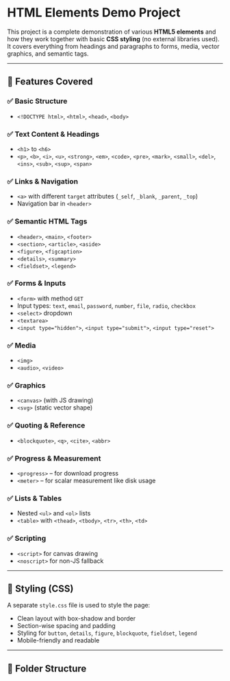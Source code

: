 # HTML Elements Demo Project

This project is a complete demonstration of various **HTML5 elements** and how they work together with basic **CSS styling** (no external libraries used). It covers everything from headings and paragraphs to forms, media, vector graphics, and semantic tags.

---

## 🧩 Features Covered

### ✅ Basic Structure
- `<!DOCTYPE html>`, `<html>`, `<head>`, `<body>`

### ✅ Text Content & Headings
- `<h1>` to `<h6>`
- `<p>`, `<b>`, `<i>`, `<u>`, `<strong>`, `<em>`, `<code>`, `<pre>`, `<mark>`, `<small>`, `<del>`, `<ins>`, `<sub>`, `<sup>`, `<span>`

### ✅ Links & Navigation
- `<a>` with different `target` attributes (`_self`, `_blank`, `_parent`, `_top`)
- Navigation bar in `<header>`

### ✅ Semantic HTML Tags
- `<header>`, `<main>`, `<footer>`
- `<section>`, `<article>`, `<aside>`
- `<figure>`, `<figcaption>`
- `<details>`, `<summary>`
- `<fieldset>`, `<legend>`

### ✅ Forms & Inputs
- `<form>` with method `GET`
- Input types: `text`, `email`, `password`, `number`, `file`, `radio`, `checkbox`
- `<select>` dropdown
- `<textarea>`
- `<input type="hidden">`, `<input type="submit">`, `<input type="reset">`

### ✅ Media
- `<img>`
- `<audio>`, `<video>`

### ✅ Graphics
- `<canvas>` (with JS drawing)
- `<svg>` (static vector shape)

### ✅ Quoting & Reference
- `<blockquote>`, `<q>`, `<cite>`, `<abbr>`

### ✅ Progress & Measurement
- `<progress>` – for download progress
- `<meter>` – for scalar measurement like disk usage

### ✅ Lists & Tables
- Nested `<ul>` and `<ol>` lists
- `<table>` with `<thead>`, `<tbody>`, `<tr>`, `<th>`, `<td>`

### ✅ Scripting
- `<script>` for canvas drawing
- `<noscript>` for non-JS fallback

---

## 💅 Styling (CSS)

A separate `style.css` file is used to style the page:

- Clean layout with box-shadow and border
- Section-wise spacing and padding
- Styling for `button`, `details`, `figure`, `blockquote`, `fieldset`, `legend`
- Mobile-friendly and readable

---

## 📁 Folder Structure

